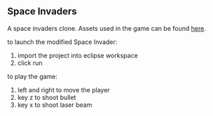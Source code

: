 ## Space Invaders
A space invaders clone. Assets used in the game can be found [here](http://gooperblooper22.deviantart.com/art/Space-Invaders-Sprite-Sheet-135338373).

to launch the modified Space Invader:
1. import the project into eclipse workspace 
2. click run

to play the game:
1. left and right to move the player
2. key z to shoot bullet
3. key x to shoot laser beam